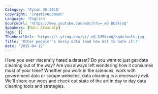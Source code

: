 ```yaml
---
Category: 'PyCon US 2015'
Copyright: 'creativeCommon'
Language: 'English'
SourceUrl: 'https://www.youtube.com/watch?v=_eQ_8U5kruQ'
Speakers: [Mali Akmanalp]
Tags: []
ThumbnailUrl: 'https://i.ytimg.com/vi/_eQ_8U5kruQ/hqdefault.jpg'
Title: 'Other people''s messy data (and how not to hate it!)'
date: '2015-04-12'
---
```

Have you ever viscerally hated a dataset? Do you want to just get data cleaning out of the way? Are you always left wondering how it consumes most of your time? Whether you work in the sciences, work with government data or scrape websites, data cleaning is a necessary evil. We'll share our woes and check out state of the art in day to day data cleaning tools and strategies.

